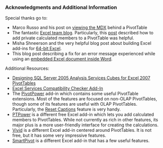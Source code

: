 ### Acknowledgments and Additional Information

Special thanks go to:
* Marco Russo and his post on [viewing the MDX](http://sqlblog.com/blogs/marco_russo/archive/2007/01/18/display-the-mdx-query-of-an-excel-2007-pivottable.aspx) behind a PivotTable
* The fantastic [Excel team blog](http://blogs.msdn.com/excel). Particularly, this [post](http://blogs.msdn.com/excel/archive/2008/02/05/common-questions-around-excel-2007-OLAP-PivotTables.aspx) described how to add private calculated members to a PivotTable was helpful.
* Misha Shneerson and the very helpful blog post about building Excel add-ins for [64-bit Excel](http://blogs.msdn.com/b/mshneer/archive/2010/02/24/taking-com-shim-wizards-to-64-bit.aspx).
* This blog post describing a fix for an error message experienced while using an [embedded Excel document inside Word](http://blogs.msdn.com/b/vsofficedeveloper/archive/2008/04/11/excel-ole-embedding-errors-with-managed-addin.aspx).

Additional Resources:
* [Designing SQL Server 2005 Analysis Services Cubes for Excel 2007 PivotTables](http://www.microsoft.com/downloads/details.aspx?FamilyId=2D779CD5-EEB2-43E9-BDFA-641ED89EDB6C&displaylang=en)
* [Excel Services Compatibility Checker Add-In](http://blogs.msdn.com/cumgranosalis/pages/excel-services-compatibility-checker-download-page.aspx)
* The [PivotPower](http://contextures.com/xlPivotAddIn.html) add-in which contains some useful PivotTable extensions. Most of the features are focused on non-OLAP PivotTables, though some of its features are useful with OLAP PivotTables. Particularly, the [Reset Captions](http://contextures.com/xlPivotAddIn02.html#Formatting) feature is very handy.
* [PTPower](http://www.sqlserverpower.com/UtilityDetail/PTPower.aspx) is a different free Excel add-in which lets you add calculated members to PivotTables. While not currently as rich in other features, its major plus is a more user-friendly interface for creating the calculations.
* [Vivid](http://www.varigence.com/products/vivid.html) is a different Excel add-in centered around PivotTables. It is not free, but it has some very impressive features.
* [SmartPivot](http://www.devscope.net/products/SmartPivot) is a different Excel add-in that has a few useful features.